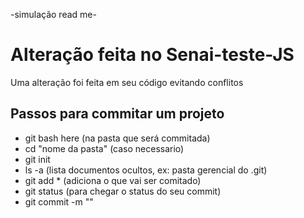 -simulação read me-

# Alteração feita no Senai-teste-JS
Uma alteração foi feita em seu código evitando conflitos

## Passos para commitar um projeto
- git bash here (na pasta que será commitada)
- cd "nome da pasta" (caso necessario)
- git init 
- ls -a (lista documentos ocultos, ex: pasta gerencial do .git)
- git add * (adiciona o que vai ser comitado)
- git status (para chegar o status do seu commit)
- git commit -m "" 

